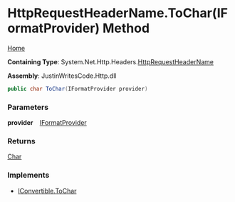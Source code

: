 # HttpRequestHeaderName\.ToChar\(IFormatProvider\) Method

[Home](../../../../README.md)

**Containing Type**: System\.Net\.Http\.Headers\.[HttpRequestHeaderName](../README.md)

**Assembly**: JustinWritesCode\.Http\.dll

```csharp
public char ToChar(IFormatProvider provider)
```

### Parameters

**provider** &ensp; [IFormatProvider](https://docs.microsoft.com/en-us/dotnet/api/system.iformatprovider)

### Returns

[Char](https://docs.microsoft.com/en-us/dotnet/api/system.char)

### Implements

* [IConvertible.ToChar](https://docs.microsoft.com/en-us/dotnet/api/system.iconvertible.tochar)
